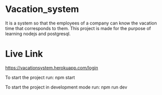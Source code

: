 # Vacation_system
It is a system so that the employees of a company can know the vacation time that corresponds to them. This project is made for the purpose of learning nodejs and postgresql.

# Live Link

https://vacationsystem.herokuapp.com/login

To start the project run:
  npm start

To start the project in development mode run:
  npm run dev
